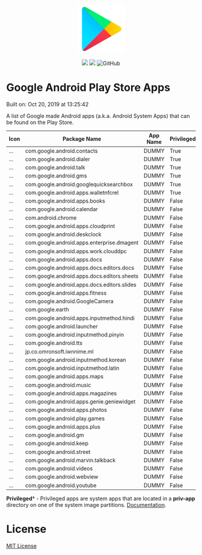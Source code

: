 <p align="center">
  <img src="src/play-store-icon.png" width="128"/>
</p>
<p align="center">
  <img src="https://img.shields.io/badge/OS-Android-green?style=for-the-badge"/>
  <img src="https://img.shields.io/badge/Android-Package%20Names-green?style=for-the-badge"/>
  <img alt="GitHub" src="https://img.shields.io/github/license/petarov/google-app-ids?style=for-the-badge">
</p>


# Google Android Play Store Apps

Built on: Oct 20, 2019 at 13:25:42

A list of Google made Android apps (a.k.a. Android System Apps) that can be found on the Play Store.

| Icon | Package Name | App Name | Privileged* |
| --- | --- | --- | --- |
| ... | com.google.android.contacts |  DUMMY | True
| ... | com.google.android.dialer |  DUMMY | True
| ... | com.google.android.talk |  DUMMY | True
| ... | com.google.android.gms |  DUMMY | True
| ... | com.google.android.googlequicksearchbox |  DUMMY | True
| ... | com.google.android.apps.walletnfcrel |  DUMMY | True
| ... | com.google.android.apps.books |  DUMMY | False
| ... | com.google.android.calendar |  DUMMY | False
| ... | com.android.chrome |  DUMMY | False
| ... | com.google.android.apps.cloudprint |  DUMMY | False
| ... | com.google.android.deskclock |  DUMMY | False
| ... | com.google.android.apps.enterprise.dmagent |  DUMMY | False
| ... | com.google.android.apps.work.clouddpc |  DUMMY | False
| ... | com.google.android.apps.docs |  DUMMY | False
| ... | com.google.android.apps.docs.editors.docs |  DUMMY | False
| ... | com.google.android.apps.docs.editors.sheets |  DUMMY | False
| ... | com.google.android.apps.docs.editors.slides |  DUMMY | False
| ... | com.google.android.apps.fitness |  DUMMY | False
| ... | com.google.android.GoogleCamera |  DUMMY | False
| ... | com.google.earth |  DUMMY | False
| ... | com.google.android.apps.inputmethod.hindi |  DUMMY | False
| ... | com.google.android.launcher |  DUMMY | False
| ... | com.google.android.inputmethod.pinyin |  DUMMY | False
| ... | com.google.android.tts |  DUMMY | False
| ... | jp.co.omronsoft.iwnnime.ml |  DUMMY | False
| ... | com.google.android.inputmethod.korean |  DUMMY | False
| ... | com.google.android.inputmethod.latin |  DUMMY | False
| ... | com.google.android.apps.maps |  DUMMY | False
| ... | com.google.android.music |  DUMMY | False
| ... | com.google.android.apps.magazines |  DUMMY | False
| ... | com.google.android.apps.genie.geniewidget |  DUMMY | False
| ... | com.google.android.apps.photos |  DUMMY | False
| ... | com.google.android.play.games |  DUMMY | False
| ... | com.google.android.apps.plus |  DUMMY | False
| ... | com.google.android.gm |  DUMMY | False
| ... | com.google.android.keep |  DUMMY | False
| ... | com.google.android.street |  DUMMY | False
| ... | com.google.android.marvin.talkback |  DUMMY | False
| ... | com.google.android.videos |  DUMMY | False
| ... | com.google.android.webview |  DUMMY | False
| ... | com.google.android.youtube |  DUMMY | False


**Privileged*** - Privileged apps are system apps that are located in a **priv-app** directory on one of the system image partitions. [Documentation](https://source.android.com/devices/tech/config/perms-whitelist).

# License

[MIT License](LICENSE)